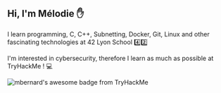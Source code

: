 ## Hi, I'm Mélodie ✋
I learn programming, C, C++, Subnetting, Docker, Git, Linux and other fascinating technologies at 42 Lyon School 4️⃣2️⃣

I'm interested in cybersecurity, therefore I learn as much as possible at TryHackMe ! 💻

<img src="https://tryhackme-badges.s3.amazonaws.com /mbernard.png" alt="mbernard's awesome badge from TryHackMe" />
